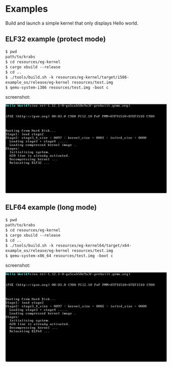 # Examples
Build and launch a simple kernel that only displays Hello world.

## ELF32 example (protect mode)

```shell
$ pwd
path/to/krabs
$ cd resources/eg-kernel
$ cargo xbuild --release
$ cd ..
$ ./tools/build.sh -k resources/eg-kernel/target/i586-example_os/release/eg-kernel resources/test.img 
$ qemu-system-i386 resources/test.img -boot c
```

screenshot:

![eg-kernel](images/eg-kernel.png)

## ELF64 example (long mode)

```shell
$ pwd
path/to/krabs
$ cd resources/eg-kernel
$ cargo xbuild --release
$ cd ..
$ ./tools/build.sh -k resources/eg-kernel64/target/x64-example_os/release/eg-kernel resources/test.img 
$ qemu-system-x86_64 resources/test.img -boot c
```

screenshot:

![eg-kernel64](images/eg-kernel64.png)